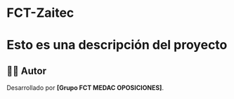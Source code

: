 # FCT-Zaitec
# Esto es una descripción del proyecto











## 👨‍💻 Autor

Desarrollado por **[Grupo FCT MEDAC OPOSICIONES]**.
